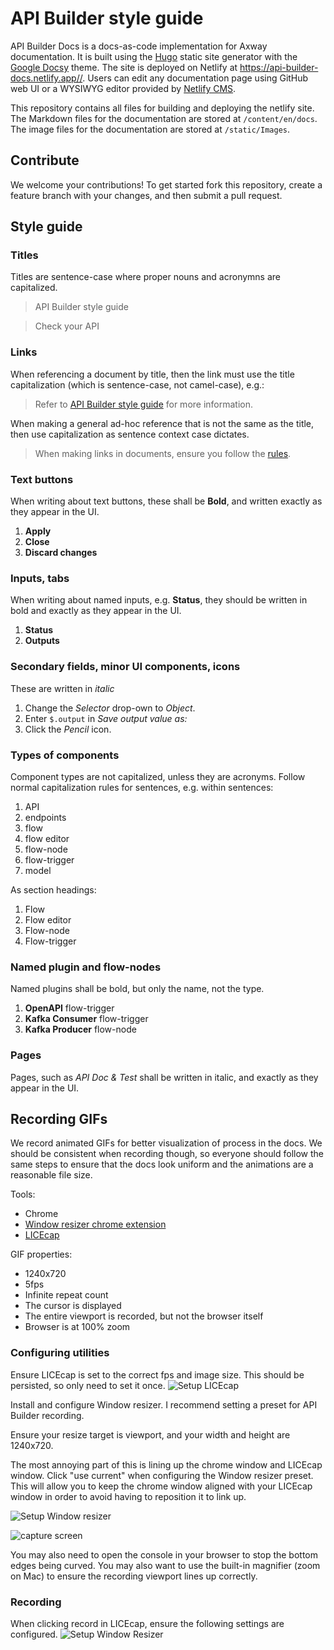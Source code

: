 # API Builder style guide

API Builder Docs is a docs-as-code implementation for Axway documentation. It is built using the [Hugo](https://gohugo.io/) static site generator with the [Google Docsy](https://github.com/google/docsy) theme. The site is deployed on Netlify at <https://api-builder-docs.netlify.app//>. Users can edit any documentation page using GitHub web UI or a WYSIWYG editor provided by [Netlify CMS](https://api-builder-docs.netlify.app/).

This repository contains all files for building and deploying the netlify site. The Markdown files for the documentation are stored at `/content/en/docs`. The image files for the documentation are stored at `/static/Images`.

## Contribute

We welcome your contributions! To get started fork this repository, create a feature branch with your changes, and then submit a pull request.

## Style guide

### Titles

Titles are sentence-case where proper nouns and acronymns are capitalized.

> API Builder style guide

> Check your API

### Links

When referencing a document by title, then the link must use the title capitalization (which is sentence-case, not camel-case), e.g.:

> Refer to [API Builder style guide](#api-builder-style-guide) for more information.

When making a general ad-hoc reference that is not the same as the title, then use capitalization as sentence context case dictates.

> When making links in documents, ensure you follow the [rules](#links).

### Text buttons

When writing about text buttons, these shall be **Bold**, and written exactly as they appear in the UI.

1. **Apply**
1. **Close**
1. **Discard changes**

### Inputs, tabs

When writing about named inputs, e.g. **Status**, they should be written in bold and exactly as they appear in the UI.

1. **Status**
1. **Outputs**

### Secondary fields, minor UI components, icons

These are written in _italic_

1. Change the _Selector_ drop-own to _Object_.
1. Enter `$.output` in _Save output value as:_
1. Click the _Pencil_ icon.

### Types of components

Component types are not capitalized, unless they are acronyms. Follow normal capitalization rules for sentences, e.g. within sentences:

1. API
1. endpoints
1. flow
1. flow editor
1. flow-node
1. flow-trigger
1. model

As section headings:

1. Flow
1. Flow editor
1. Flow-node
1. Flow-trigger

### Named plugin and flow-nodes

Named plugins shall be bold, but only the name, not the type.

1. **OpenAPI** flow-trigger
1. **Kafka Consumer** flow-trigger
1. **Kafka Producer** flow-node

### Pages

Pages, such as _API Doc & Test_ shall be written in italic, and exactly as they appear in the UI.

## Recording GIFs

We record animated GIFs for better visualization of process in the docs. We should be consistent when recording though, so everyone should follow the same steps to ensure that the docs look uniform and the animations are a reasonable file size.

Tools:

* Chrome
* [Window resizer chrome extension](https://chrome.google.com/webstore/detail/window-resizer/kkelicaakdanhinjdeammmilcgefonfh/related?hl=en)
* [LICEcap](https://www.cockos.com/licecap/)

GIF properties:

* 1240x720
* 5fps
* Infinite repeat count
* The cursor is displayed
* The entire viewport is recorded, but not the browser itself
* Browser is at 100% zoom

### Configuring utilities

Ensure LICEcap is set to the correct fps and image size. This should be persisted, so only need to set it once.
![Setup LICEcap](/static_readme/licecap_setup.gif)

Install and configure Window resizer. I recommend setting a preset for API Builder recording.

Ensure your resize target is viewport, and your width and height are 1240x720.

The most annoying part of this is lining up the chrome window and LICEcap window. Click "use current" when configuring the Window resizer preset. This will allow you to keep the chrome window aligned with your LICEcap window in order to avoid having to reposition it to link up.

![Setup Window resizer](/static_readme/window_resizer_settings.png)

![capture screen](/static_readme/capture_screen.png)

You may also need to open the console in your browser to stop the bottom edges being curved. You may also want to use the built-in magnifier (zoom on Mac) to ensure the recording viewport lines up correctly.

### Recording

When clicking record in LICEcap, ensure the following settings are configured.
![Setup Window Resizer](/static_readme/licecap_settings.png)
